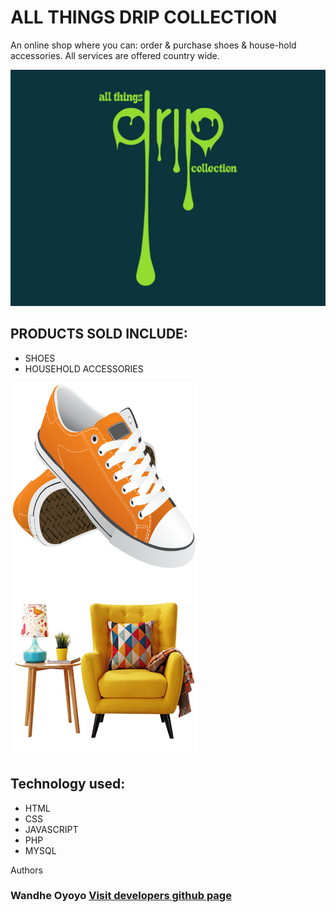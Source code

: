 # ALL THINGS DRIP COLLECTION
An online shop where you can:
    order & purchase shoes & house-hold accessories.
All services are offered country wide.


<img src = "post.jpeg">

## PRODUCTS SOLD INCLUDE:

* SHOES
* HOUSEHOLD ACCESSORIES


<img src = "shoes.png" width="300px" height="300px" align="center" >


<img src = "household.png" width="300px" height="300px" align="center"> 

## Technology used:

* HTML
* CSS
* JAVASCRIPT
* PHP
* MYSQL


Authors
### Wandhe Oyoyo <a href = "https://github.com/toitek">Visit developers github page</a>
